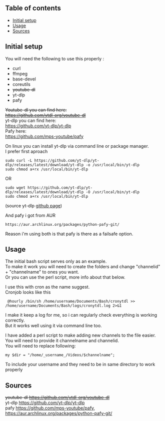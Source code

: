 ## Table of contents
* [Initial setup](#initial-setup)
* [Usage](#usage)
* [Sources](#sources)


## Initial setup

You will need the following to use this properly :
* curl
* ffmpeg
* base-devel
* coreutils
* ~~youtube-dl~~
* yt-dlp
* pafy

~~Youtube-dl you can find here:~~   
~~https://github.com/ytdl-org/youtube-dl~~   
yt-dlp you can find here:    
https://github.com/yt-dlp/yt-dlp    
Pafy here:   
https://github.com/mps-youtube/pafy   

On linux you can install yt-dlp via command line or package manager.   
I prefer first aproach
```
sudo curl -L https://github.com/yt-dlp/yt-dlp/releases/latest/download/yt-dlp -o /usr/local/bin/yt-dlp
sudo chmod a+rx /usr/local/bin/yt-dlp
```
OR
```
sudo wget https://github.com/yt-dlp/yt-dlp/releases/latest/download/yt-dlp -O /usr/local/bin/yt-dlp
sudo chmod a+rx /usr/local/bin/yt-dlp
```
(source yt-dlp [github page](https://github.com/yt-dlp/yt-dlp#installation))

And pafy i got from AUR
```
https://aur.archlinux.org/packages/python-pafy-git/
```

Reason i'm using both is that pafy is there as a failsafe option.

## Usage

The initial bash script serves only as an example.   
To make it work you will need to create the folders and change "channelid" + "channelname" to ones you want.   
Or you can use the perl script, more info about that below.   
    
I use this with cron as the name suggest.   
Cronjob looks like this 
```
 @hourly /bin/sh /home/username/Documents/Bash/cronytdl >> /home/username/Documents/Bash/logs/cronytdl.log 2>&1
```
I make it keep a log for me, so i can regularly check everything is working correctly.   
But it works well using it via command line too.
    
I have added a perl script to make adding new channels to the file easier.   
You will need to provide it channelname and channelid.   
You will need to replace following:
```
my $dir = "/home/_username_/Videos/$channelname";
```
To include your username and they need to be in same directory to work properly

## Sources

~~youtube-dl https://github.com/ytdl-org/youtube-dl~~    
yt-dlp https://github.com/yt-dlp/yt-dlp   
pafy https://github.com/mps-youtube/pafy, https://aur.archlinux.org/packages/python-pafy-git/

